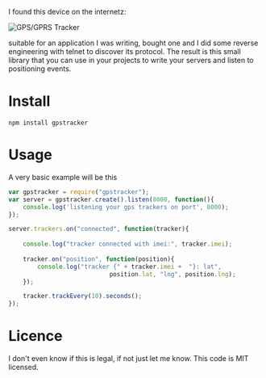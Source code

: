 I found this device on the internetz:

![GPS/GPRS Tracker](http://www.zhyichina.com/en/GPSTracking/TK102.jpg)

suitable for an application I was writing, bought one and I did some reverse engineering with telnet to discover its protocol. The result is this small library that you can use in your projects to write your servers and listen to positioning events.

Install
=======

	npm install gpstracker


Usage
=====

A very basic example will be this

```javascript
var gpstracker = require("gpstracker");
var server = gpstracker.create().listen(8000, function(){
    console.log('listening your gps trackers on port', 8000);
});

server.trackers.on("connected", function(tracker){
    
    console.log("tracker connected with imei:", tracker.imei);
    
    tracker.on("position", function(position){
        console.log("tracker {" + tracker.imei +  "}: lat", 
                            position.lat, "lng", position.lng);
    });

    tracker.trackEvery(10).seconds();
});
```

Licence
=======

I don't even know if this is legal, if not just let me know. This code is MIT licensed.